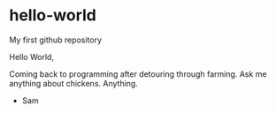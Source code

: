 # hello-world
My first github repository

Hello World,

Coming back to programming after detouring through farming. Ask me anything about chickens. Anything.

- Sam
